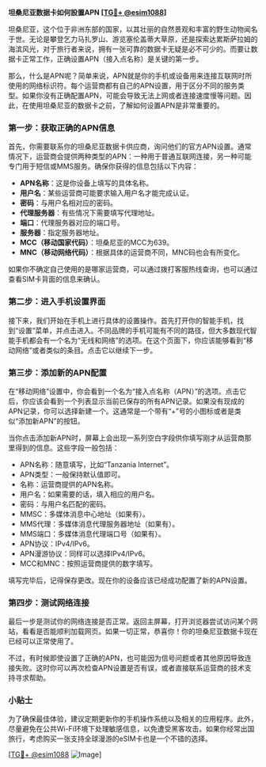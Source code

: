 **坦桑尼亚数据卡如何設置APN [[TG💪+ @esim1088](https://t.me/s/esim1088)]**

坦桑尼亚，这个位于非洲东部的国家，以其壮丽的自然景观和丰富的野生动物闻名于世。无论是攀登乞力马扎罗山、游览塞伦盖蒂大草原，还是探索达累斯萨拉姆的海滨风光，对于旅行者来说，拥有一张可靠的数据卡无疑是必不可少的。而要让数据卡正常工作，正确设置APN（接入点名称）是关键的第一步。

那么，什么是APN呢？简单来说，APN就是你的手机或设备用来连接互联网时所使用的网络标识符。每个运营商都有自己的APN设置，用于区分不同的服务类型。如果你没有正确配置APN，可能会导致无法上网或者连接速度慢等问题。因此，在使用坦桑尼亚的数据卡之前，了解如何设置APN是非常重要的。

### 第一步：获取正确的APN信息

首先，你需要联系你的坦桑尼亚数据卡供应商，询问他们的官方APN设置。通常情况下，运营商会提供两种类型的APN：一种用于普通互联网连接，另一种可能专门用于短信或MMS服务。确保你获得的信息包括以下内容：

- **APN名称**：这是你设备上填写的具体名称。
- **用户名**：某些运营商可能要求输入用户名才能完成认证。
- **密码**：与用户名相对应的密码。
- **代理服务器**：有些情况下需要填写代理地址。
- **端口**：代理服务器对应的端口号。
- **服务器**：指定服务器地址。
- **MCC（移动国家代码）**：坦桑尼亚的MCC为639。
- **MNC（移动网络代码）**：根据具体的运营商不同，MNC码也会有所变化。

如果你不确定自己使用的是哪家运营商，可以通过拨打客服热线查询，也可以通过查看SIM卡背面的信息来确认。

### 第二步：进入手机设置界面

接下来，我们开始在手机上进行具体的设置操作。首先打开你的智能手机，找到“设置”菜单，并点击进入。不同品牌的手机可能有不同的路径，但大多数现代智能手机都会有一个名为“无线和网络”的选项。在这个页面下，你应该能够看到“移动网络”或者类似的条目。点击它以继续下一步。

### 第三步：添加新的APN配置

在“移动网络”设置中，你会看到一个名为“接入点名称（APN）”的选项。点击它后，你应该会看到一个列表显示当前已保存的所有APN记录。如果没有现成的APN记录，你可以选择新建一个。这通常是一个带有“+”号的小图标或者是类似“添加新APN”的按钮。

当你点击添加新APN时，屏幕上会出现一系列空白字段供你填写刚才从运营商那里得到的信息。这些字段一般包括：

- APN名称：随意填写，比如“Tanzania Internet”。
- APN类型：一般保持默认值即可。
- 名称：运营商提供的APN名称。
- 用户名：如果需要的话，填入相应的用户名。
- 密码：与用户名匹配的密码。
- MMSC：多媒体消息中心地址（如果有）。
- MMS代理：多媒体消息代理服务器地址（如果有）。
- MMS端口：多媒体消息代理端口号（如果有）。
- APN协议：IPv4/IPv6。
- APN漫游协议：同样可以选择IPv4/IPv6。
- MCC和MNC：按照运营商提供的数字填写。

填写完毕后，记得保存更改。现在你的设备应该已经成功配置了新的APN设置。

### 第四步：测试网络连接

最后一步是测试你的网络连接是否正常。返回主屏幕，打开浏览器尝试访问某个网站，看看是否能顺利加载网页。如果一切正常，恭喜你！你的坦桑尼亚数据卡现在已经可以正常使用了。

不过，有时候即使设置了正确的APN，也可能因为信号问题或者其他原因导致连接失败。这时你可以再次检查APN设置是否有误，或者直接联系运营商的技术支持寻求帮助。

### 小贴士

为了确保最佳体验，建议定期更新你的手机操作系统以及相关的应用程序。此外，尽量避免在公共Wi-Fi环境下处理敏感信息，以免遭受黑客攻击。如果你经常出国旅行，考虑购买一张支持全球漫游的eSIM卡也是一个不错的选择。

[[TG💪+ @esim1088](https://t.me/s/esim1088) ![Image](https://i.postimg.cc/4NQfJmqS/Snipaste-2025-05-13-00-14-12.png)]